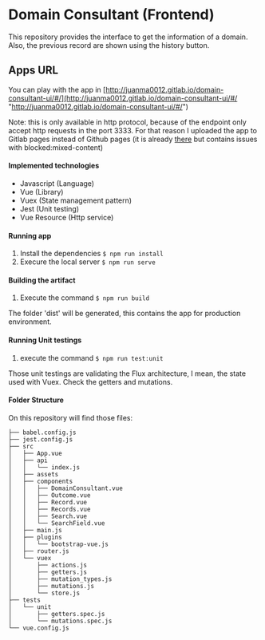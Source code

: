 # Domain Consultant (Frontend)
This repository provides the interface to get the information of a domain. Also, the previous record are shown using the history button.

## Apps URL
You can play with the app in [http://juanma0012.gitlab.io/domain-consultant-ui/#/](http://juanma0012.gitlab.io/domain-consultant-ui/#/ "http://juanma0012.gitlab.io/domain-consultant-ui/#/")

Note: this is only available in http protocol, because of the endpoint only accept http requests in the port 3333. For that reason I uploaded the app to Gitlab pages instead of Github pages (it is already [there]( https://juanma0012.github.io/domain-consultant-ui/ "there") but contains issues with blocked:mixed-content)
#### Implemented technologies
- Javascript (Language)
- Vue (Library)
- Vuex (State management pattern)
- Jest (Unit testing)
- Vue Resource (Http service)

#### Running app
1. Install the dependencies  `$ npm run install`
3. Execure the local server `$ npm run serve`

#### Building the artifact
1. Execute the command `$ npm run build`

The folder 'dist' will be generated, this contains the app for production environment.

#### Running Unit testings
1. execute the command `$ npm run test:unit`

Those unit testings are validating the Flux architecture, I mean,  the state used with Vuex. Check the getters and mutations.

#### Folder Structure
On this repository  will  find those files:


	├── babel.config.js
	├── jest.config.js
	├── src
	│   ├── App.vue
	│   ├── api
	│   │   └── index.js
	│   ├── assets
	│   ├── components
	│   │   ├── DomainConsultant.vue
	│   │   ├── Outcome.vue
	│   │   ├── Record.vue
	│   │   ├── Records.vue
	│   │   ├── Search.vue
	│   │   └── SearchField.vue
	│   ├── main.js
	│   ├── plugins
	│   │   └── bootstrap-vue.js
	│   ├── router.js
	│   └── vuex
	│       ├── actions.js
	│       ├── getters.js
	│       ├── mutation_types.js
	│       ├── mutations.js
	│       └── store.js
	├── tests
	│   └── unit
	│       ├── getters.spec.js
	│       └── mutations.spec.js
	└── vue.config.js
    
